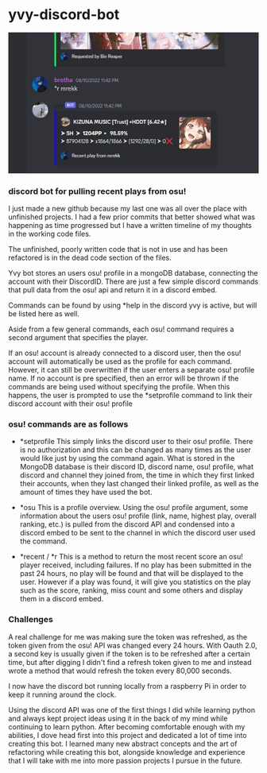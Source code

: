 # yvy-discord-bot
![Preview](/yvy-bot.jpg)

### discord bot for pulling recent plays from osu!

I just made a new github because my last one was all over the place with unfinished projects. I had a few prior commits that better
showed what was happening as time progressed but I have a written timeline of my thoughts in the working code files. 

The unfinished, poorly written code that is not in use and has been refactored is in the dead code section of the files. 

Yvy bot stores an users osu! profile in a mongoDB database, connecting the account with their DiscordID. There are just a few simple discord commands that pull data from the osu! api and return it in a discord embed. 

Commands can be found by using *help in the discord yvy is active, but will be listed here as well.

Aside from a few general commands, each osu! command requires a second argument that specifies the player. 

If an osu! account is already connected to a discord user, then the osu! account will automatically be used as the profile for each command. However, it can still be overwritten if the user enters a separate osu! profile name. 
If no account is pre specified, then an error will be thrown if the commands are being used without specifying the profile. When this happens, the user is prompted to use the *setprofile command to link their discord account with their osu! profile

### osu! commands are as follows
- *setprofile
  This simply links the discord user to their osu! profile. There is no authorization and this can be changed as many times as the user would like just by using the
  command again. What is stored in the MongoDB database is their discord ID, discord name, osu! profile, what discord and channel they joined from, the time in which
  they first linked their accounts, when they last changed their linked profile, as well as the amount of times they have used the bot. 

- *osu
  This is a profile overview. Using the osu! profile argument, some information about the users osu! profile (link, name, highest play, overall ranking, etc.)
  is pulled from the discord API and condensed into a discord embed to be sent to the channel in which the discord user used the command.
  
 - *recent / *r
  This is a method to return the most recent score an osu! player received, including failures. If no play has been submitted in the past 24 hours, no play will be found
  and that will be displayed to the user. However if a play was found, it will give you statistics on the play such as the score, ranking, miss count and some others
  and display them in a discord embed. 
  
### Challenges
A real challenge for me was making sure the token was refreshed, as the token given from the osu! API was changed every 24 hours. 
With Oauth 2.0, a second key is usually given if the token is to be refreshed after a certain time, but after digging I didn't find a refresh token given to me and instead wrote a method that would refresh the token every 80,000 seconds.

I now have the discord bot running locally from a raspberry Pi in order to keep it running around the clock. 
 
Using the discord API was one of the first things I did while learning python and always kept project ideas using it in the back of my mind while continuing to learn python. After becoming comfortable enough with my abilities, I dove head first into this project and dedicated a lot of time into creating this bot. 
I learned many new abstract concepts and the art of refactoring while creating this bot, alongside knowledge and experience that I will take with me into more passion projects I pursue in the future. 
